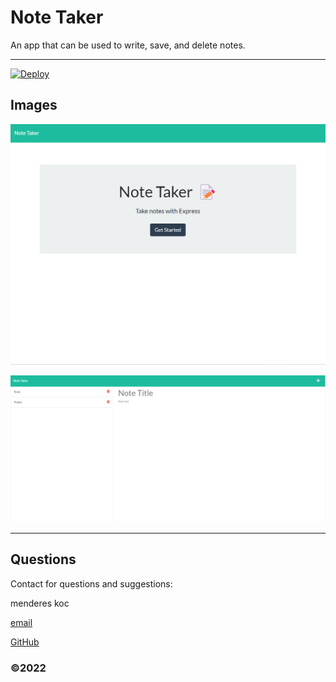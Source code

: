 # Note Taker

An app that can be used to write, save, and delete notes.

-----

[![Deploy](https://www.herokucdn.com/deploy/button.svg)](https://notetaker-pro.herokuapp.com)

## Images

![ScreenShot](/public/assets/images/Screenshot%20.png)

![ScreenShot](/public/assets/images/Screenshot%201.png)

-----

## Questions
  
Contact for questions and suggestions:

menderes koc

[email](mailto:mndrs.kc@gmail.com)

[GitHub](https://github.com/mendereskoc)

### ©️2022 